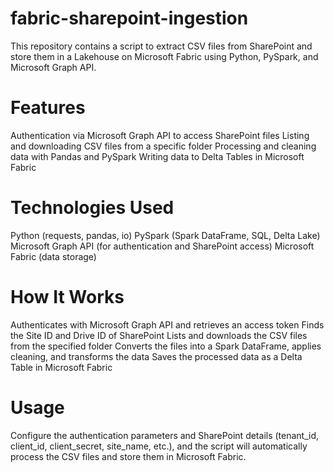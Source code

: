 # fabric-sharepoint-ingestion
This repository contains a script to extract CSV files from SharePoint and store them in a Lakehouse on Microsoft Fabric using Python, PySpark, and Microsoft Graph API.

# Features
Authentication via Microsoft Graph API to access SharePoint files
Listing and downloading CSV files from a specific folder
Processing and cleaning data with Pandas and PySpark
Writing data to Delta Tables in Microsoft Fabric

# Technologies Used
Python (requests, pandas, io)
PySpark (Spark DataFrame, SQL, Delta Lake)
Microsoft Graph API (for authentication and SharePoint access)
Microsoft Fabric (data storage)

# How It Works
Authenticates with Microsoft Graph API and retrieves an access token
Finds the Site ID and Drive ID of SharePoint
Lists and downloads the CSV files from the specified folder
Converts the files into a Spark DataFrame, applies cleaning, and transforms the data
Saves the processed data as a Delta Table in Microsoft Fabric

# Usage
Configure the authentication parameters and SharePoint details (tenant_id, client_id, client_secret, site_name, etc.), and the script will automatically process the CSV files and store them in Microsoft Fabric.
